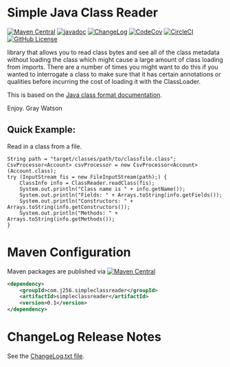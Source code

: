 Simple Java Class Reader
========================

[![Maven Central](https://maven-badges.herokuapp.com/maven-central/com.j256.simpleclassreader/simpleclassreader/badge.svg?style=flat-square)](https://mvnrepository.com/artifact/com.j256.simpleclassreader/simpleclassreader/latest)
[![javadoc](https://javadoc.io/badge2/com.j256.simpleclassreader/simpleclassreader/javadoc.svg)](https://javadoc.io/doc/com.j256.simpleclassreader/simpleclassreader)
[![ChangeLog](https://img.shields.io/github/v/release/j256/simpleclassreader?label=changelog&display_name=release)](https://github.com/j256/simpleclassreader/blob/master/src/main/javadoc/doc-files/changelog.txt)
[![CodeCov](https://img.shields.io/codecov/c/github/j256/simpleclassreader.svg)](https://codecov.io/github/j256/simpleclassreader/)
[![CircleCI](https://circleci.com/gh/j256/simpleclassreader.svg?style=shield)](https://circleci.com/gh/j256/simpleclassreader)
[![GitHub License](https://img.shields.io/github/license/j256/simpleclassreader)](https://github.com/j256/simpleclassreader/blob/master/LICENSE.txt)

library that allows you to read class bytes and see all of the class metadata without loading the class which
might cause a large amount of class loading from imports.  There are a number of times you might want to do this if
you wanted to interrogate a class to make sure that it has certain annotations or qualities before incurring the
cost of loading it with the ClassLoader.

This is based on the [Java class format documentation](https://docs.oracle.com/javase/specs/jvms/se21/html/jvms-4.html).

Enjoy.  Gray Watson

## Quick Example:

Read in a class from a file.

	String path = "target/classes/path/to/classfile.class";
	CsvProcessor<Account> csvProcessor = new CsvProcessor<Account>(Account.class);
	try (InputStream fis = new FileInputStream(path);) {
		ClassInfo info = ClassReader.readClass(fis);
		System.out.println("Class name is " + info.getName());
		System.out.println("Fields: " + Arrays.toString(info.getFields());
		System.out.println("Constructors: " + Arrays.toString(info.getConstructors());
		System.out.println("Methods: " + Arrays.toString(info.getMethods());
	}

# Maven Configuration

Maven packages are published via [![Maven Central](https://maven-badges.herokuapp.com/maven-central/com.j256.simpleclassreader/simpleclassreader/badge.svg?style=flat-square)](https://mvnrepository.com/artifact/com.j256.simpleclassreader/simpleclassreader/latest)

``` xml
<dependency>
	<groupId>com.j256.simpleclassreader</groupId>
	<artifactId>simpleclassreader</artifactId>
	<version>0.1</version>
</dependency>
```

# ChangeLog Release Notes

See the [ChangeLog.txt file](src/main/javadoc/doc-files/changelog.txt).
